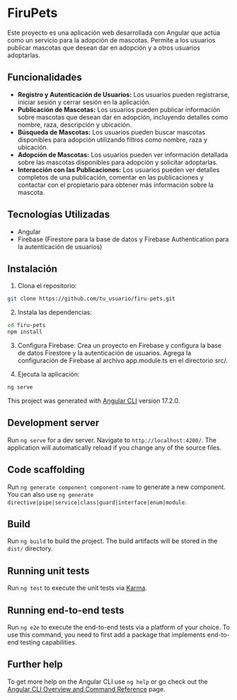 # FiruPets

Este proyecto es una aplicación web desarrollada con Angular que actúa como un servicio para la adopción de mascotas. Permite a los usuarios publicar mascotas que desean dar en adopción y a otros usuarios adoptarlas.

## Funcionalidades

- **Registro y Autenticación de Usuarios:** Los usuarios pueden registrarse, iniciar sesión y cerrar sesión en la aplicación.
- **Publicación de Mascotas:** Los usuarios pueden publicar información sobre mascotas que desean dar en adopción, incluyendo detalles como nombre, raza, descripción y ubicación.
- **Búsqueda de Mascotas:** Los usuarios pueden buscar mascotas disponibles para adopción utilizando filtros como nombre, raza y ubicación.
- **Adopción de Mascotas:** Los usuarios pueden ver información detallada sobre las mascotas disponibles para adopción y solicitar adoptarlas.
- **Interacción con las Publicaciones:** Los usuarios pueden ver detalles completos de una publicación, comentar en las publicaciones y contactar con el propietario para obtener más información sobre la mascota.

## Tecnologías Utilizadas

- Angular
- Firebase (Firestore para la base de datos y Firebase Authentication para la autenticación de usuarios)

## Instalación

1. Clona el repositorio:

```bash
git clone https://github.com/tu_usuario/firu-pets.git
```

2. Instala las dependencias:
```bash
cd firu-pets
npm install
```

3. Configura Firebase:
Crea un proyecto en Firebase y configura la base de datos Firestore y la autenticación de usuarios.
Agrega la configuración de Firebase al archivo app.module.ts en el directorio src/.

4. Ejecuta la aplicación:

```bash
ng serve
```

This project was generated with [Angular CLI](https://github.com/angular/angular-cli) version 17.2.0.

## Development server

Run `ng serve` for a dev server. Navigate to `http://localhost:4200/`. The application will automatically reload if you change any of the source files.

## Code scaffolding

Run `ng generate component component-name` to generate a new component. You can also use `ng generate directive|pipe|service|class|guard|interface|enum|module`.

## Build

Run `ng build` to build the project. The build artifacts will be stored in the `dist/` directory.

## Running unit tests

Run `ng test` to execute the unit tests via [Karma](https://karma-runner.github.io).

## Running end-to-end tests

Run `ng e2e` to execute the end-to-end tests via a platform of your choice. To use this command, you need to first add a package that implements end-to-end testing capabilities.

## Further help

To get more help on the Angular CLI use `ng help` or go check out the [Angular CLI Overview and Command Reference](https://angular.io/cli) page.
